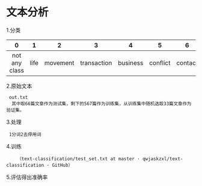 # 文本分析

1.分类

|0|1|2|3|4|5|6|7|8|
|:-:|:-:|:-:|:-:|:-:|:-:|:-:|:-:|:-:|
|not any class|life|movement|transaction|business|conflict|contact|personnel|justice|

2.原始文本

     out.txt  
      其中取66篇文章作为测试集，剩下的567篇作为训练集，从训练集中随机选取33篇文章作为验证集。

3.处理

     1分词2去停用词
  
4.训练

        （text-classification/test_set.txt at master · qwjaskzxl/text-classification · GitHub）

5.评估得出准确率

